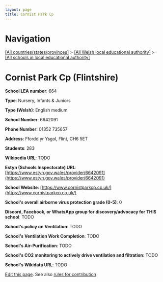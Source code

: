 ```yaml
---
layout: page
title: Cornist Park Cp
---
```

# Navigation

[[All countries/states/provinces]](../../..) > [[All Welsh local educational authority]](../..) > [[All schools in local educational authority]](..)

# Cornist Park Cp (Flintshire)

**School LEA number**: 664

**Type**: Nursery, Infants & Juniors

**Type (Welsh)**: English medium

**School Number**: 6642091

**Phone Number**: 01352 735657

**Address**: Ffordd yr Ysgol, Flint, CH6 5ET

**Students**: 283

**Wikipedia URL**: TODO

**Estyn (Schools Inspectorate) URL**: [https://www.estyn.gov.wales/provider/6642091](https://www.estyn.gov.wales/provider/6642091)

**School Website**: [https://www.cornistparkcp.co.uk/](https://www.cornistparkcp.co.uk/)

**School's overall airborne virus protection grade (0-5)**: 0

**Discord, Facebook, or WhatsApp group for discovery/advocacy for THIS school**: TODO

**School's policy on Ventilation**: TODO

**School's Ventilation Work Completion**: TODO

**School's Air-Purification**: TODO

**School's CO2 monitoring to actively drive ventilation and filtration**: TODO

**School's Wikidata URL**: TODO




[Edit this page](https://github.com/VentilationProject/Wales/edit/prif/./Flintshire/Cornist_Park_Cp.md). See also [rules for contribution](../../../contribution-rules/)